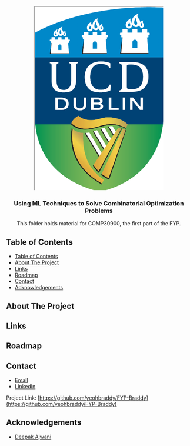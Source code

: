 <!-- PROJECT LOGO -->
<br />
<p align="center">
  <a href="https://github.com/github_username/repo_name">
    <img src="Images/UCD%20Logo.png" alt="Logo" width="350" height="500">
  </a>

  <h3 align="center">Using ML Techniques to Solve Combinatorial Optimization Problems</h3>

  <p align="center">
    This folder holds material for COMP30900, the first part of the FYP.
    <br/>
  </p>
</p>



<!-- TABLE OF CONTENTS -->
## Table of Contents

- [Table of Contents](#table-of-contents)
- [About The Project](#about-the-project)
- [Links](#links)
- [Roadmap](#roadmap)
- [Contact](#contact)
- [Acknowledgements](#acknowledgements)



<!-- ABOUT THE PROJECT -->
## About The Project

<!-- [![Product Name Screen Shot][product-screenshot]](https://example.com) -->

<!-- Links -->
## Links

<!-- ROADMAP -->
## Roadmap


<!-- CONTACT -->
## Contact

* [Email](mailto:braddy.yeoh@ucdconnect.ie)
* [LinkedIn](https://www.linkedin.com/in/braddy-yeoh-945937152/)

Project Link: [https://github.com/yeohbraddy/FYP-Braddy](https://github.com/yeohbraddy/FYP-Braddy)



<!-- ACKNOWLEDGEMENTS -->
## Acknowledgements

* [Deepak Ajwani](https://www.linkedin.com/in/deepak-ajwani-2515832/)





<!-- MARKDOWN LINKS & IMAGES -->
<!-- https://www.markdownguide.org/basic-syntax/#reference-style-links -->
[contributors-shield]: https://img.shields.io/github/contributors/github_username/repo.svg?style=flat-square
[contributors-url]: https://github.com/github_username/repo/graphs/contributors
[forks-shield]: https://img.shields.io/github/forks/github_username/repo.svg?style=flat-square
[forks-url]: https://github.com/github_username/repo/network/members
[stars-shield]: https://img.shields.io/github/stars/github_username/repo.svg?style=flat-square
[stars-url]: https://github.com/github_username/repo/stargazers
[issues-shield]: https://img.shields.io/github/issues/github_username/repo.svg?style=flat-square
[issues-url]: https://github.com/github_username/repo/issues
[license-shield]: https://img.shields.io/github/license/github_username/repo.svg?style=flat-square
[license-url]: https://github.com/github_username/repo/blob/master/LICENSE.txt
[linkedin-shield]: https://img.shields.io/badge/-LinkedIn-black.svg?style=flat-square&logo=linkedin&colorB=555
[linkedin-url]: https://linkedin.com/in/github_username
[product-screenshot]: images/screenshot.png
